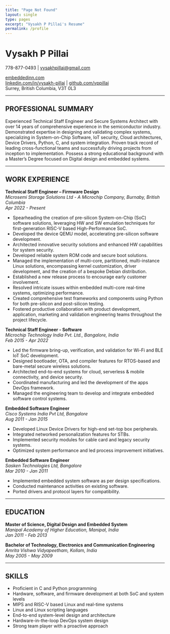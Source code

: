 ```yaml
---
title: "Page Not Found"
layout: single
type: pages
excerpt: "Vysakh P Pillai's Resume"
permalink: /profile
---
```


# Vysakh P Pillai
778-877-0493 | vysakhpillai@gmail.com 

[embeddedinn.com](https://embeddedinn.com)  
[linkedin.com/in/vysakh-pillai](https://www.linkedin.com/in/vysakh-pillai/) | [github.com/vppillai](https://github.com/vppillai)  
Surrey, British Columbia, V3T 0L3

---

## PROFESSIONAL SUMMARY

Experienced Technical Staff Engineer and Secure Systems Architect with over 14 years of comprehensive experience in the semiconductor industry. Demonstrated expertise in designing and validating complex systems, specializing in System-on-Chip Software, IoT security, Cloud architectures, Device Drivers, Python, C, and system integration. Proven track record of leading cross-functional teams and successfully driving projects from inception to implementation. Possess a strong educational background with a Master’s Degree focused on Digital design and embedded systems.

---

## WORK EXPERIENCE

**Technical Staff Engineer – Firmware Design**  
*Microsemi Storage Solutions Ltd - A Microchip Company, Burnaby, British Columbia*  
*Apr 2022 - Present*

- Spearheading the creation of pre-silicon System-on-Chip (SoC) software solutions, leveraging HW and SW emulation techniques for first-generation RISC-V based High-Performance SoC.
- Developed the device QEMU model, accelerating pre-silicon software development.
- Architected innovative security solutions and enhanced HW capabilities for system security.
- Developed reliable system ROM code and secure boot solutions.
- Managed the implementation of multi-core, partitioned, multi-instance Linux solutions, encompassing kernel customization, driver development, and the creation of a bespoke Debian distribution.
- Established a new release process to encourage early customer involvement.
- Resolved intricate issues within embedded multi-core real-time systems, optimizing performance.
- Created comprehensive test frameworks and components using Python for both pre-silicon and post-silicon testing.
- Fostered productive collaboration with product development, application, marketing and validation engineering teams throughout the project lifecycle.



**Technical Staff Engineer - Software**  
*Microchip Technology India Pvt. Ltd., Bangalore, India*  
*Feb 2015 - Apr 2022*

- Led the firmware bring-up, verification, and validation for Wi-Fi and BLE IoT SoC development.
- Designed bootloader, OTA, and compiler features for RTOS-based and bare-metal secure wireless solutions.
- Architected end-to-end systems for cloud, serverless & mobile connectivity, and device security.
- Coordinated manufacturing and led the development of the apps DevOps framework.
- Managed the engineering team to develop and integrate embedded software control systems.

**Embedded Software Engineer**  
*Cisco Systems India Pvt Ltd, Bangalore*  
*Aug 2011 - Jan 2015*

- Developed Linux Device Drivers for high-end set-top box peripherals.
- Integrated networked personalization features for STBs.
- Implemented security modules for cable card and legacy security systems.
- Optimized system performance and led process improvement initiatives.

**Embedded Software Engineer**  
*Sasken Technologies Ltd, Bangalore*  
*Mar 2010 - Jan 2011*

- Implemented embedded system software as per design specifications.
- Conducted maintenance activities on existing software.
- Ported drivers and protocol layers for compatibility.

---

## EDUCATION

**Master of Science, Digital Design and Embedded System**  
*Manipal Academy of Higher Education, Manipal, India*  
*Jan 2011 - Feb 2013*

**Bachelor of Technology, Electronics and Communication Engineering**  
*Amrita Vishwa Vidyapeetham, Kollam, India*  
*May 2005 - May 2009*

---

## SKILLS

- Proficient in C and Python programming
- Hardware, software, and firmware development at both SoC and system levels
- MIPS and RISC-V based Linux and real-time systems
- Linux and Linux scripting languages
- End-to-end system-level design and architecture
- Hardware-in-the-loop DevOps system design
- Strong team player with a proactive approach
